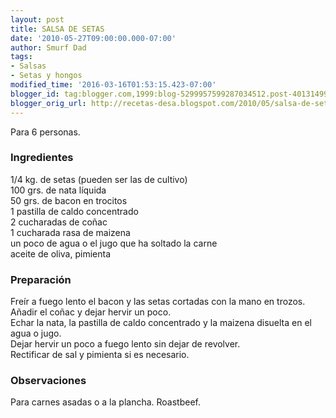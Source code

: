 ```yaml
---
layout: post
title: SALSA DE SETAS
date: '2010-05-27T09:00:00.000-07:00'
author: Smurf Dad
tags:
- Salsas
- Setas y hongos
modified_time: '2016-03-16T01:53:15.423-07:00'
blogger_id: tag:blogger.com,1999:blog-5299957599287034512.post-4013149976916288674
blogger_orig_url: http://recetas-desa.blogspot.com/2010/05/salsa-de-setas.html
---
```


Para 6 personas.<br><h3>Ingredientes</h3><p>1/4 kg. de setas (pueden ser las de cultivo)<br/>100 grs. de nata l&iacute;quida<br/>50 grs. de bacon en trocitos<br/>1 pastilla de caldo concentrado<br/>2 cucharadas de co&ntilde;ac<br/>1 cucharada rasa de maizena<br/>un poco de agua o el jugo que ha soltado la carne<br/>aceite de oliva, pimienta</p><h3>Preparaci&oacute;n</h3><p>Fre&iacute;r a fuego lento el bacon y las setas cortadas con la mano en trozos.<br/>A&ntilde;adir el co&ntilde;ac y dejar hervir un poco.<br/>Echar la nata, la pastilla de caldo concentrado y la maizena disuelta en el agua o jugo.<br/>Dejar hervir un poco a fuego lento sin dejar de revolver.<br/>Rectificar de sal y pimienta si es necesario.</p><h3>Observaciones</h3><p>Para carnes asadas o a la plancha. Roastbeef.</p>